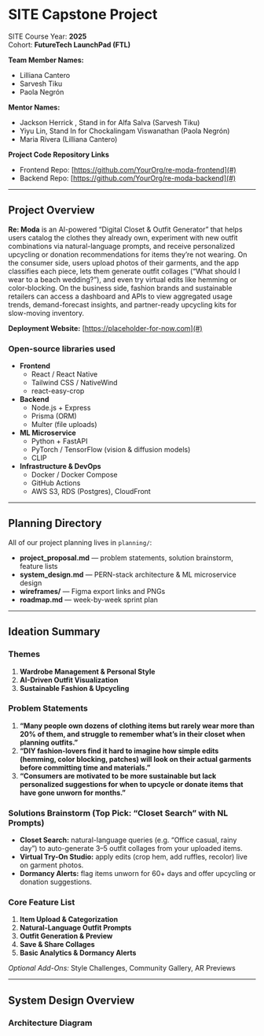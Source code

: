 # SITE Capstone Project

SITE Course Year: **2025**  
Cohort: **FutureTech LaunchPad (FTL)**  

**Team Member Names:**  
- Lilliana Cantero
- Sarvesh Tiku
- Paola Negrón

**Mentor Names:**  
- Jackson Herrick , Stand in for Alfa Salva (Sarvesh Tiku)
- Yiyu Lin, Stand In for Chockalingam Viswanathan (Paola Negrón)
- Maria Rivera (Lilliana Cantero)

**Project Code Repository Links**
- Frontend Repo: [https://github.com/YourOrg/re-moda-frontend](#)  
- Backend Repo: [https://github.com/YourOrg/re-moda-backend](#)

---

## Project Overview

**Re: Moda** is an AI-powered “Digital Closet & Outfit Generator” that helps users catalog the clothes they already own, experiment with new outfit combinations via natural-language prompts, and receive personalized upcycling or donation recommendations for items they’re not wearing. On the consumer side, users upload photos of their garments, and the app classifies each piece, lets them generate outfit collages (“What should I wear to a beach wedding?”), and even try virtual edits like hemming or color-blocking. On the business side, fashion brands and sustainable retailers can access a dashboard and APIs to view aggregated usage trends, demand-forecast insights, and partner-ready upcycling kits for slow-moving inventory.

**Deployment Website:** [https://placeholder-for-now.com](#)

### Open-source libraries used

- **Frontend**
  - React / React Native
  - Tailwind CSS / NativeWind
  - react-easy-crop
- **Backend**  
  - Node.js + Express
  - Prisma (ORM)
  - Multer (file uploads)
- **ML Microservice**
  - Python + FastAPI  
  - PyTorch / TensorFlow (vision & diffusion models)  
  - CLIP
- **Infrastructure & DevOps**  
  - Docker / Docker Compose
  - GitHub Actions 
  - AWS S3, RDS (Postgres), CloudFront 

---

## Planning Directory

All of our project planning lives in `planning/`:

- **project_proposal.md** — problem statements, solution brainstorm, feature lists  
- **system_design.md** — PERN-stack architecture & ML microservice design  
- **wireframes/** — Figma export links and PNGs  
- **roadmap.md** — week-by-week sprint plan  

---

## Ideation Summary

### Themes  
1. **Wardrobe Management & Personal Style**  
2. **AI-Driven Outfit Visualization**  
3. **Sustainable Fashion & Upcycling**

### Problem Statements  
1. **“Many people own dozens of clothing items but rarely wear more than 20% of them, and struggle to remember what’s in their closet when planning outfits.”**  
2. **“DIY fashion-lovers find it hard to imagine how simple edits (hemming, color blocking, patches) will look on their actual garments before committing time and materials.”**  
3. **“Consumers are motivated to be more sustainable but lack personalized suggestions for when to upcycle or donate items that have gone unworn for months.”**

### Solutions Brainstorm (Top Pick: “Closet Search” with NL Prompts)  
- **Closet Search:** natural-language queries (e.g. “Office casual, rainy day”) to auto-generate 3–5 outfit collages from your uploaded items.  
- **Virtual Try-On Studio:** apply edits (crop hem, add ruffles, recolor) live on garment photos.  
- **Dormancy Alerts:** flag items unworn for 60+ days and offer upcycling or donation suggestions.

### Core Feature List  
1. **Item Upload & Categorization**  
2. **Natural-Language Outfit Prompts**  
3. **Outfit Generation & Preview**  
4. **Save & Share Collages**  
5. **Basic Analytics & Dormancy Alerts**  

_Optional Add-Ons:_ Style Challenges, Community Gallery, AR Previews

---

## System Design Overview

### Architecture Diagram  
